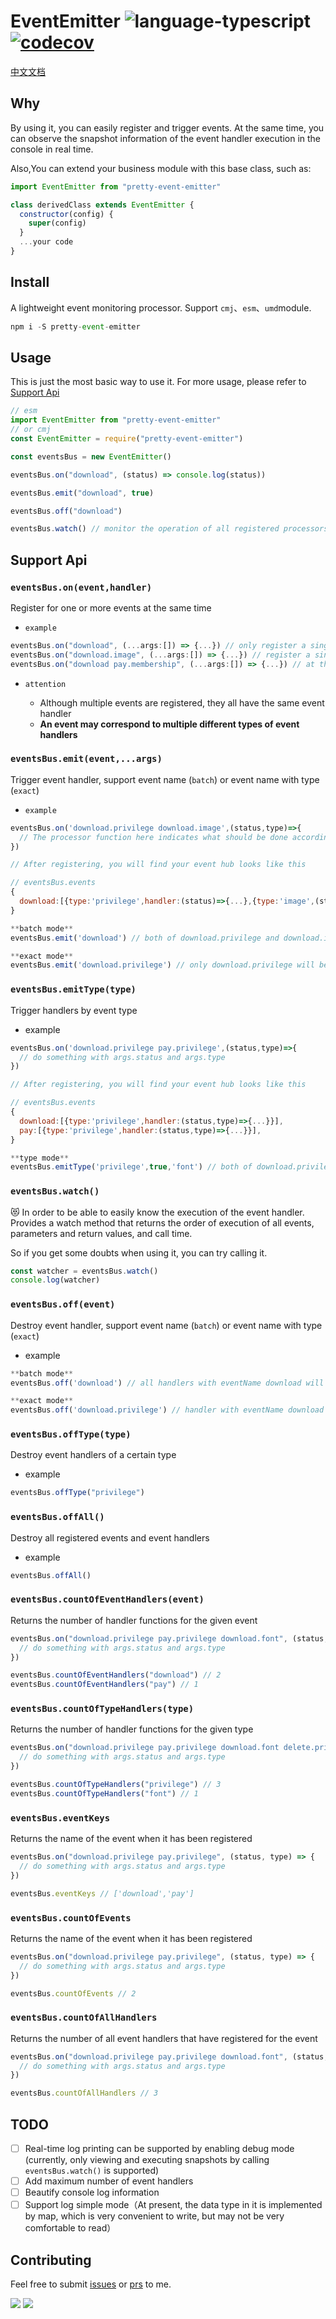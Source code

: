# EventEmitter ![language-typescript](https://img.shields.io/badge/typescript-blue?style=flat&logo=typescript&logoColor=white) [![codecov](https://codecov.io/gh/weirui88888/pretty-event-emitter/branch/master/graph/badge.svg?token=T9PAH7EJN1)](https://codecov.io/gh/weirui88888/pretty-event-emitter)

[中文文档](./README-ZH.md)

## Why

By using it, you can easily register and trigger events. At the same time, you can observe the snapshot information of the event handler execution in the console in real time.

Also,You can extend your business module with this base class, such as:

```javascript
import EventEmitter from "pretty-event-emitter"

class derivedClass extends EventEmitter {
  constructor(config) {
    super(config)
  }
  ...your code
}

```

## Install

A lightweight event monitoring processor. Support `cmj`、`esm`、`umd`module.

```javascript
npm i -S pretty-event-emitter
```

## Usage

This is just the most basic way to use it. For more usage, please refer to [Support Api](#support-api)

```javascript
// esm
import EventEmitter from "pretty-event-emitter"
// or cmj
const EventEmitter = require("pretty-event-emitter")

const eventsBus = new EventEmitter()

eventsBus.on("download", (status) => console.log(status))

eventsBus.emit("download", true)

eventsBus.off("download")

eventsBus.watch() // monitor the operation of all registered processors
```

## Support Api

### `eventsBus.on(event,handler)`

Register for one or more events at the same time

- `example`

```javascript
eventsBus.on("download", (...args:[]) => {...}) // only register a single handler with eventName download
eventsBus.on("download.image", (...args:[]) => {...}) // register a single handler with eventName download and type image
eventsBus.on("download pay.membership", (...args:[]) => {...}) // at the same time register a single handler with eventName download, and eventName pay with type membership
```

- `attention`

  - Although multiple events are registered, they all have the same event handler
  - **An event may correspond to multiple different types of event handlers**

### `eventsBus.emit(event,...args)`

Trigger event handler, support event name (`batch`) or event name with type (`exact`)

- `example`

```javascript
eventsBus.on('download.privilege download.image',(status,type)=>{
  // The processor function here indicates what should be done according to the status and type after downloading the privilege or image
})

// After registering, you will find your event hub looks like this

// eventsBus.events
{
  download:[{type:'privilege',handler:(status)=>{...},{type:'image',(status)=>{...}}}]
}

**batch mode**
eventsBus.emit('download') // both of download.privilege and download.image handler will be trigger

**exact mode**
eventsBus.emit('download.privilege') // only download.privilege will be trigger

```

### `eventsBus.emitType(type)`

Trigger handlers by event type

- example

```javascript
eventsBus.on('download.privilege pay.privilege',(status,type)=>{
  // do something with args.status and args.type
})

// After registering, you will find your event hub looks like this

// eventsBus.events
{
  download:[{type:'privilege',handler:(status,type)=>{...}}],
  pay:[{type:'privilege',handler:(status,type)=>{...}}],
}

**type mode**
eventsBus.emitType('privilege',true,'font') // both of download.privilege and pay.privilege handler will be trigger
```

### `eventsBus.watch()`

:heart_eyes_cat: In order to be able to easily know the execution of the event handler. Provides a watch method that returns the order of execution of all events, parameters and return values, and call time.

So if you get some doubts when using it, you can try calling it.

```javascript
const watcher = eventsBus.watch()
console.log(watcher)
```

### `eventsBus.off(event)`

Destroy event handler, support event name (`batch`) or event name with type (`exact`)

- example

```javascript
**batch mode**
eventsBus.off('download') // all handlers with eventName download will be destroyed

**exact mode**
eventsBus.off('download.privilege') // handler with eventName download and type privilege will be destroyed
```

### `eventsBus.offType(type)`

Destroy event handlers of a certain type

- example

```javascript
eventsBus.offType("privilege")
```

### `eventsBus.offAll()`

Destroy all registered events and event handlers

- example

```javascript
eventsBus.offAll()
```

### `eventsBus.countOfEventHandlers(event)`

Returns the number of handler functions for the given event

```javascript
eventsBus.on("download.privilege pay.privilege download.font", (status, type) => {
  // do something with args.status and args.type
})

eventsBus.countOfEventHandlers("download") // 2
eventsBus.countOfEventHandlers("pay") // 1
```

### `eventsBus.countOfTypeHandlers(type)`

Returns the number of handler functions for the given type

```javascript
eventsBus.on("download.privilege pay.privilege download.font delete.privilege", (status, type) => {
  // do something with args.status and args.type
})

eventsBus.countOfTypeHandlers("privilege") // 3
eventsBus.countOfTypeHandlers("font") // 1
```

### `eventsBus.eventKeys`

Returns the name of the event when it has been registered

```javascript
eventsBus.on("download.privilege pay.privilege", (status, type) => {
  // do something with args.status and args.type
})

eventsBus.eventKeys // ['download','pay']
```

### `eventsBus.countOfEvents`

Returns the name of the event when it has been registered

```javascript
eventsBus.on("download.privilege pay.privilege", (status, type) => {
  // do something with args.status and args.type
})

eventsBus.countOfEvents // 2
```

### `eventsBus.countOfAllHandlers`

Returns the number of all event handlers that have registered for the event

```javascript
eventsBus.on("download.privilege pay.privilege download.font", (status, type) => {
  // do something with args.status and args.type
})

eventsBus.countOfAllHandlers // 3
```

## TODO

- [ ] Real-time log printing can be supported by enabling debug mode (currently, only viewing and executing snapshots by calling `eventsBus.watch()` is supported)
- [ ] Add maximum number of event handlers
- [ ] Beautify console log information
- [ ] Support log simple mode（At present, the data type in it is implemented by map, which is very convenient to write, but may not be very comfortable to read）

## Contributing

Feel free to submit [issues](https://github.com/weirui88888/pretty-event-emitter/issues) or [prs](https://github.com/weirui88888/pretty-event-emitter/pulls) to me.

[![](https://img.shields.io/badge/github-@issue-green.svg?logo=github)](https://github.com/weirui88888/pretty-event-emitter/issues) [![](https://img.shields.io/badge/github-@pr-green.svg?logo=github)](https://github.com/weirui88888/pretty-event-emitter/pulls)
